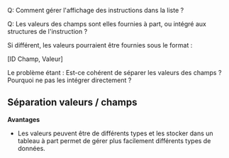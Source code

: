 Q: Comment gérer l'affichage des instructions dans la liste ?

Q: Les valeurs des champs sont elles fournies à part, ou intégré aux structures de l'instruction ?

Si différent, les valeurs pourraient être fournies sous le format :

[ID Champ, Valeur]

Le problème étant : Est-ce cohérent de séparer les valeurs des champs ? Pourquoi ne pas les intégrer directement ?

## Séparation valeurs / champs

**Avantages**

* Les valeurs peuvent être de différents types et les stocker dans un tableau à part permet de gérer plus facilement différents types de données.
